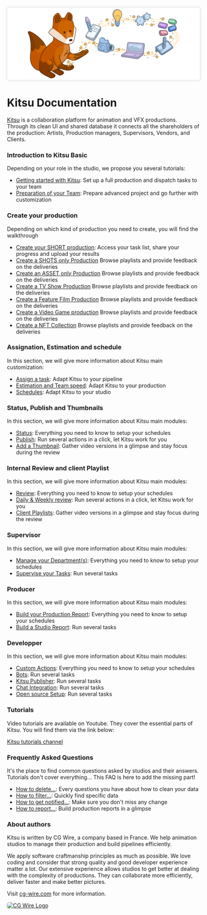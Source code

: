 <style>
img {
  border: 1px solid #EEE;
  box-shadow: 0 0 6px 0px #DDD;
  border-radius: 5px;
}

img[src$='#logo-cgwire'],
img[src$='#logo-kitsu'] {
  border: 0;
  box-shadow: none;
}
</style>

![Kitsu Banner](./img/kitsu-banner.png#logo-kitsu)

# Kitsu Documentation

[Kitsu](https://cg-wire.com/kitsu) is a collaboration platform for animation and VFX productions. Through
its clean UI and shared database it connects all the shareholders of the
production: Artists, Production managers, Supervisors, Vendors, and Clients.

### Introduction to Kitsu Basic

Depending on your role in the studio, we propose you several tutorials:

* [Getting started with Kitsu](configure-kitsu/README.md): Set up a full production and dispatch tasks to your team
* [Preparation of your Team](team/README.md): Prepare advanced project and go further with customization

### Create your production

Depending on which kind of production you need to create, you will find the walkthrough

* [Create your SHORT production](short/README.md): Access your task list, share your progress and upload your results
 * [Create a SHOTS only Production](short-shot/README.md) Browse playlists and provide feedback on the deliveries
  * [Create an ASSET only Production](short-asset/README.md) Browse playlists and provide feedback on the deliveries
  * [Create a TV Show Production](tvshow/README.md) Browse playlists and provide feedback on the deliveries
  * [Create a Feature Film Production](feature/README.md) Browse playlists and provide feedback on the deliveries
  * [Create a Video Game production](videogame/README.md) Browse playlists and provide feedback on the deliveries
  * [Create a NFT Collection](nft/README.md) Browse playlists and provide feedback on the deliveries


### Assignation, Estimation and schedule

In this section, we will give more information about Kitsu main customization:

* [Assign a task](assignation/README.md): Adapt Kitsu to your pipeline
* [Estimation and Team speed](estimation/README.md): Adapt Kitsu to your production
* [Schedules](schedules/README.md): Adapt Kitsu to your studio

### Status, Publish and Thumbnails

In this section, we will give more information about Kitsu main modules:

* [Status](status/README.md): Everything you need to know to setup your schedules
* [Publish](publish/README.md): Run several actions in a click, let Kitsu work for you
* [Add a Thumbnail](thumbnails/README.md): Gather video versions in a glimpse and stay focus during the review

### Internal Review and client Playlist

In this section, we will give more information about Kitsu main modules:

* [Review](review/README.md): Everything you need to know to setup your schedules
* [Daily & Weekly review](review-weekly/README.md): Run several actions in a click, let Kitsu work for you
* [Client Playlists](playlist-client/README.md): Gather video versions in a glimpse and stay focus during the review


### Supervisor

In this section, we will give more information about Kitsu main modules:

* [Manage your Department(s)](supervisor-team/README.md): Everything you need to know to setup your schedules
* [Supervise your Tasks](supervisor-tasks/README.md): Run several tasks

### Producer

In this section, we will give more information about Kitsu main modules:

* [Build your Production Report](production-report/README.md): Everything you need to know to setup your schedules
* [Build a Studio Report](studio-report/README.md): Run several tasks


### Developper

In this section, we will give more information about Kitsu main modules:

* [Custom Actions](custom-actions/README.md): Everything you need to know to setup your schedules
* [Bots](bots/README.md): Run several tasks
* [Kitsu Publisher](publisher/README.md): Run several tasks
* [Chat Integration](chat-integration/README.md): Run several tasks
* [Open source Setup](installation/README.md): Run several tasks




### Tutorials

Video tutorials are available on Youtube. They cover the essential parts of
Kitsu. You will find them via the link below:

[Kitsu tutorials channel](https://www.youtube.com/playlist?list=PLp_1gB5ZBHXqnQgZ4TCrAt7smxesaDo29)


### Frequently Asked Questions

It's the place to find common questions asked by studios and their answers.
Tutorials don't cover everything... This FAQ is here to add the missing part!

* [How to delete...](faq-deletion): Every questions you have about how to clean your data
* [How to filter...](faq-filter): Quickly find specific data
* [How to get notified...](faq-notification): Make sure you don't miss any change
* [How to report...](faq-production-report): Build production reports in a glimpse


### About authors

Kitsu is written by CG Wire, a company based in France. We help animation studios to manage their production and build pipelines efficiently.

We apply software craftmanship principles as much as possible. We love coding
and consider that strong quality and good developer experience matter a lot.
Our extensive experience allows studios to get better at dealing with the
complexity of productions. They can collaborate more efficiently, deliver
faster and make better pictures.

Visit [cg-wire.com](https://cg-wire.com) for more information.

[![CG Wire Logo](./img/cgwire.png#logo-cgwire)](https://cg-wire.com)
